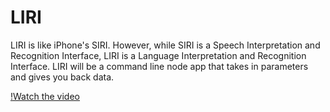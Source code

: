 # LIRI

LIRI is like iPhone's SIRI. However, while SIRI is a Speech Interpretation and Recognition Interface, LIRI is a Language Interpretation and Recognition Interface. LIRI will be a command line node app that takes in parameters and gives you back data.

[!Watch the video](https://www.loom.com/share/3c57356a1d1f49e8910cd4af9f2f1c1d)

